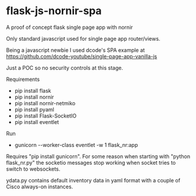 # flask-js-nornir-spa
A proof of concept flask single page app with nornir

Only standard javascript used for single page app router/views.  

Being a javascript newbie I used dcode's SPA example at https://github.com/dcode-youtube/single-page-app-vanilla-js

Just a POC so no security controls at this stage.

Requirements

- pip install flask
- pip install nornir
- pip install nornir-netmiko
- pip install pyaml
- pip install Flask-SocketIO
- pip install eventlet

Run

- gunicorn --worker-class eventlet -w 1 flask_nr:app

Requires "pip install gunicorn".  For some reason when starting with "python flask_nr.py" the socketio messages stop working when socket tries to switch to websockets.

ydata.py contains default inventory data in yaml format with a couple of Cisco always-on instances.


